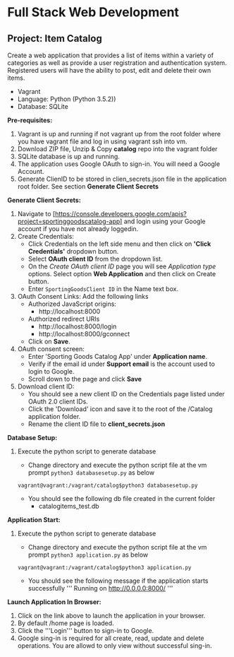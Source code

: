 # Full Stack Web Development

## Project: Item Catalog

Create a web application that provides a list of items within a variety of categories as well as provide a user registration and authentication system. Registered users will have the ability to post, edit and delete their own items.

- Vagrant
- Language: Python (Python 3.5.2))
- Database: SQLite 

**Pre-requisites:**

1.	Vagrant is up and running if not vagrant up from the root folder where you have vagrant file and log in using vagrant ssh into vm.
2.	Download ZIP file, Unzip & Copy **catalog** repo into the vagrant folder
3.	SQLite database is up and running.
4. The application uses Google OAuth to sign-in. You will need a Google Account.
5. Generate ClienID to be stored in clien_secrets.json file in the application root folder. See section **Generate Client Secrets**

**Generate Client Secrets:**
1. Navigate to [https://console.developers.google.com/apis?project=sportinggoodscatalog-app] and login using your Google account if you have not already loggedin.
2. Create Credentials:
     - Click Credentials on the left side menu and then click on **'Click Credentials'** dropdown button.
     - Select **OAuth client ID** from the dropdown list.
     - On the *Create OAuth client ID* page you will see *Application type* options. Select option **Web Application** and then click on Create button.
     - Enter ```SportingGoodsClient ID``` in the Name text box.
3. OAuth Consent Links: Add the following links
     - Authorized JavaScript origins: 
        - http://localhost:8000
     - Authorized redirect URIs
        - http://localhost:8000/login
        - http://localhost:8000/gconnect
     - Click on **Save**. 
4. OAuth consent screen:
      - Enter 'Sporting Goods Catalog App' under **Application name**.
      - Verify if the email id under **Support email** is the account used to login to Google.
      - Scroll down to the page and click **Save**
5. Download client ID:
      - You should see a new client ID on the Credentials page listed under OAuth 2.0 client IDs.
      - Click the 'Download' icon and save it to the root of the /Catalog application folder.
      - Rename the client ID file to **client_secrets.json**





**Database Setup:**
1. Execute the python script to generate database
     - Change directory and execute the python script file at the vm prompt ```python3 databasesetup.py``` as below 
     
     ```
     vagrant@vagrant:/vagrant/catalog$python3 databasesetup.py
     ```

	- You should see the following db file created in the current folder
	    - catalogitems_test.db

**Application Start:**  
1. Execute the python script to generate database
     - Change directory and execute the python script file at the vm prompt ```python3 application.py``` as below 
     
     ```
     vagrant@vagrant:/vagrant/catalog$python3 application.py
     ``` 
     - You should see the following message if the application starts successfully
    ''' Running on http://0.0.0.0:8000/ '''

**Launch Application In Browser:** 
1. Click on the link above to launch the application in your browser.
2. By default /home page is loaded.
3. Click the '''Login''' button to sign-in to Google.
4. Google sing-in is required for all create, read, update and delete operations. You are allowd to only view without successful sing-in.


